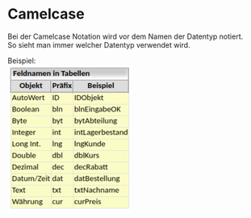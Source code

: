 # Camelcase
Bei der Camelcase Notation wird vor dem Namen der Datentyp notiert.  
So sieht man immer welcher Datentyp verwendet wird.  

Beispiel:  
![Camelcase Beispiel](beispiel.png)  